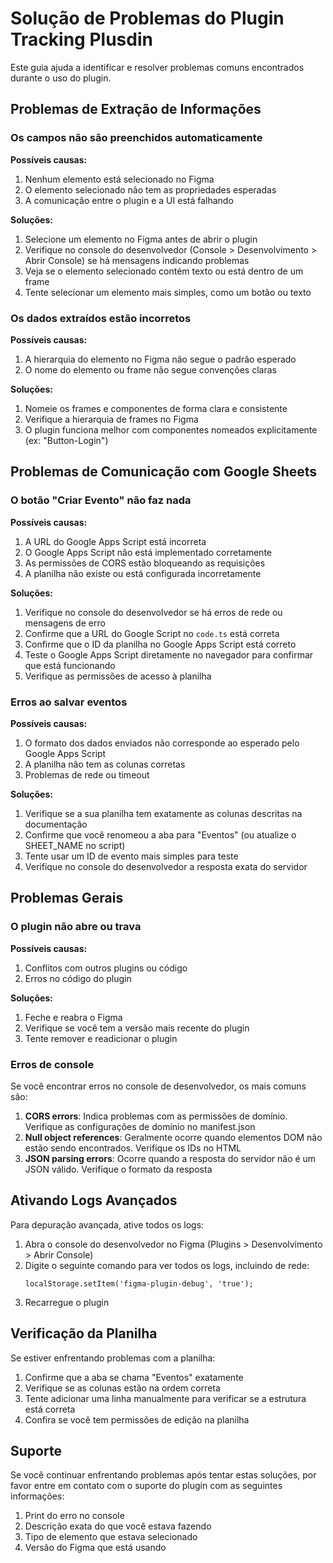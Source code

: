 # Solução de Problemas do Plugin Tracking Plusdin

Este guia ajuda a identificar e resolver problemas comuns encontrados durante o uso do plugin.

## Problemas de Extração de Informações

### Os campos não são preenchidos automaticamente

**Possíveis causas:**
1. Nenhum elemento está selecionado no Figma
2. O elemento selecionado não tem as propriedades esperadas
3. A comunicação entre o plugin e a UI está falhando

**Soluções:**
1. Selecione um elemento no Figma antes de abrir o plugin
2. Verifique no console do desenvolvedor (Console > Desenvolvimento > Abrir Console) se há mensagens indicando problemas
3. Veja se o elemento selecionado contém texto ou está dentro de um frame
4. Tente selecionar um elemento mais simples, como um botão ou texto

### Os dados extraídos estão incorretos

**Possíveis causas:**
1. A hierarquia do elemento no Figma não segue o padrão esperado
2. O nome do elemento ou frame não segue convenções claras

**Soluções:**
1. Nomeie os frames e componentes de forma clara e consistente
2. Verifique a hierarquia de frames no Figma
3. O plugin funciona melhor com componentes nomeados explicitamente (ex: "Button-Login")

## Problemas de Comunicação com Google Sheets

### O botão "Criar Evento" não faz nada

**Possíveis causas:**
1. A URL do Google Apps Script está incorreta
2. O Google Apps Script não está implementado corretamente
3. As permissões de CORS estão bloqueando as requisições
4. A planilha não existe ou está configurada incorretamente

**Soluções:**
1. Verifique no console do desenvolvedor se há erros de rede ou mensagens de erro
2. Confirme que a URL do Google Script no `code.ts` está correta
3. Confirme que o ID da planilha no Google Apps Script está correto
4. Teste o Google Apps Script diretamente no navegador para confirmar que está funcionando
5. Verifique as permissões de acesso à planilha

### Erros ao salvar eventos

**Possíveis causas:**
1. O formato dos dados enviados não corresponde ao esperado pelo Google Apps Script
2. A planilha não tem as colunas corretas
3. Problemas de rede ou timeout

**Soluções:**
1. Verifique se a sua planilha tem exatamente as colunas descritas na documentação
2. Confirme que você renomeou a aba para "Eventos" (ou atualize o SHEET_NAME no script)
3. Tente usar um ID de evento mais simples para teste
4. Verifique no console do desenvolvedor a resposta exata do servidor

## Problemas Gerais

### O plugin não abre ou trava

**Possíveis causas:**
1. Conflitos com outros plugins ou código
2. Erros no código do plugin

**Soluções:**
1. Feche e reabra o Figma
2. Verifique se você tem a versão mais recente do plugin
3. Tente remover e readicionar o plugin

### Erros de console

Se você encontrar erros no console de desenvolvedor, os mais comuns são:

1. **CORS errors**: Indica problemas com as permissões de domínio. Verifique as configurações de domínio no manifest.json
2. **Null object references**: Geralmente ocorre quando elementos DOM não estão sendo encontrados. Verifique os IDs no HTML
3. **JSON parsing errors**: Ocorre quando a resposta do servidor não é um JSON válido. Verifique o formato da resposta

## Ativando Logs Avançados

Para depuração avançada, ative todos os logs:

1. Abra o console do desenvolvedor no Figma (Plugins > Desenvolvimento > Abrir Console)
2. Digite o seguinte comando para ver todos os logs, incluindo de rede:
   ```
   localStorage.setItem('figma-plugin-debug', 'true');
   ```
3. Recarregue o plugin

## Verificação da Planilha

Se estiver enfrentando problemas com a planilha:

1. Confirme que a aba se chama "Eventos" exatamente
2. Verifique se as colunas estão na ordem correta
3. Tente adicionar uma linha manualmente para verificar se a estrutura está correta
4. Confira se você tem permissões de edição na planilha

## Suporte

Se você continuar enfrentando problemas após tentar estas soluções, por favor entre em contato com o suporte do plugin com as seguintes informações:

1. Print do erro no console
2. Descrição exata do que você estava fazendo
3. Tipo de elemento que estava selecionado
4. Versão do Figma que está usando 
